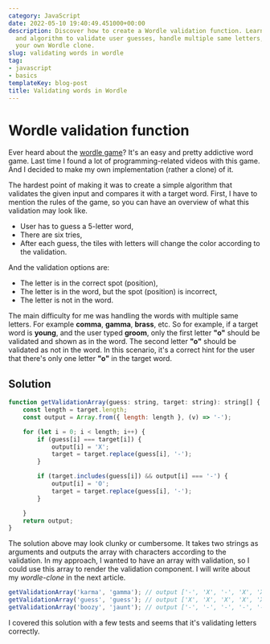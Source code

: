 ```yaml
---
category: JavaScript
date: 2022-05-10 19:40:49.451000+00:00
description: Discover how to create a Wordle validation function. Learn the rules
  and algorithm to validate user guesses, handle multiple same letters, and build
  your own Wordle clone.
slug: validating words in wordle
tag:
- javascript
- basics
templateKey: blog-post
title: Validating words in Wordle
---
```


# Wordle validation function

Ever heard about the <a href="https://www.nytimes.com/games/wordle/index.html">wordle game</a>? It's an easy and pretty addictive word game.
Last time I found a lot of programming-related videos with this game. And I decided to make my own implementation (rather a clone) of it.

The hardest point of making it was to create a simple algorithm that validates the given input and compares it with a target word.
First, I have to mention the rules of the game, so you can have an overview of what this validation may look like.

- User has to guess a 5-letter word,
- There are six tries,
- After each guess, the tiles with letters will change the color according to the validation.

And the validation options are:
- The letter is in the correct spot (position),
- The letter is in the word, but the spot (position) is incorrect,
- The letter is not in the word.

The main difficulty for me was handling the words with multiple same letters. For example __comma__, __gamma__, __brass__, etc.
So for example, if a target word is __young__, and the user typed __groom__, only the first letter __"o"__ should be validated and shown as in the word. The second letter __"o"__ should be validated as not in the word. In this scenario, it's a correct hint for the user that there's only one letter __"o"__ in the target word.

## Solution

```javascript
function getValidationArray(guess: string, target: string): string[] {
    const length = target.length;
    const output = Array.from({ length: length }, (v) => '-');

    for (let i = 0; i < length; i++) {
        if (guess[i] === target[i]) {
            output[i] = 'X';
            target = target.replace(guess[i], '-');
        }

        if (target.includes(guess[i]) && output[i] === '-') {
            output[i] = 'O';
            target = target.replace(guess[i], '-');
        }

    }
    return output;
}
```

The solution above may look clunky or cumbersome. It takes two strings as arguments and outputs the array with characters according to the validation. In my approach, I wanted to have an array with validation, so I could use this array to render the validation component. I will write about my *wordle-clone* in the next article.

```javascript
getValidationArray('karma', 'gamma'); // output ['-', 'X', '-', 'X', 'X']
getValidationArray('guess', 'guess'); // output ['X', 'X', 'X', 'X', 'X']
getValidationArray('boozy', 'jaunt'); // output ['-', '-', '-', '-', '-']
```

I covered this solution with a few tests and seems that it's validating letters correctly.